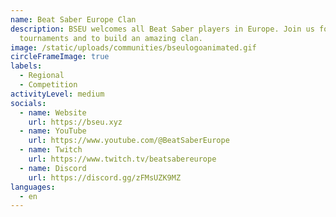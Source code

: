 ```yaml
---
name: Beat Saber Europe Clan
description: BSEU welcomes all Beat Saber players in Europe. Join us for
  tournaments and to build an amazing clan.
image: /static/uploads/communities/bseulogoanimated.gif
circleFrameImage: true
labels:
  - Regional
  - Competition
activityLevel: medium
socials:
  - name: Website
    url: https://bseu.xyz
  - name: YouTube
    url: https://www.youtube.com/@BeatSaberEurope
  - name: Twitch
    url: https://www.twitch.tv/beatsabereurope
  - name: Discord
    url: https://discord.gg/zFMsUZK9MZ
languages:
  - en
---
```

